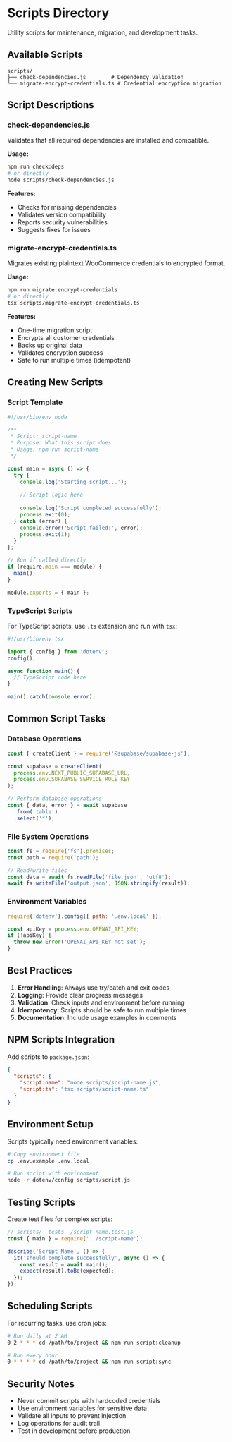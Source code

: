 # Scripts Directory

Utility scripts for maintenance, migration, and development tasks.

## Available Scripts

```
scripts/
├── check-dependencies.js        # Dependency validation
└── migrate-encrypt-credentials.ts # Credential encryption migration
```

## Script Descriptions

### check-dependencies.js
Validates that all required dependencies are installed and compatible.

**Usage:**
```bash
npm run check:deps
# or directly
node scripts/check-dependencies.js
```

**Features:**
- Checks for missing dependencies
- Validates version compatibility
- Reports security vulnerabilities
- Suggests fixes for issues

### migrate-encrypt-credentials.ts
Migrates existing plaintext WooCommerce credentials to encrypted format.

**Usage:**
```bash
npm run migrate:encrypt-credentials
# or directly
tsx scripts/migrate-encrypt-credentials.ts
```

**Features:**
- One-time migration script
- Encrypts all customer credentials
- Backs up original data
- Validates encryption success
- Safe to run multiple times (idempotent)

## Creating New Scripts

### Script Template
```javascript
#!/usr/bin/env node

/**
 * Script: script-name
 * Purpose: What this script does
 * Usage: npm run script-name
 */

const main = async () => {
  try {
    console.log('Starting script...');
    
    // Script logic here
    
    console.log('Script completed successfully');
    process.exit(0);
  } catch (error) {
    console.error('Script failed:', error);
    process.exit(1);
  }
};

// Run if called directly
if (require.main === module) {
  main();
}

module.exports = { main };
```

### TypeScript Scripts
For TypeScript scripts, use `.ts` extension and run with `tsx`:

```typescript
#!/usr/bin/env tsx

import { config } from 'dotenv';
config();

async function main() {
  // TypeScript code here
}

main().catch(console.error);
```

## Common Script Tasks

### Database Operations
```javascript
const { createClient } = require('@supabase/supabase-js');

const supabase = createClient(
  process.env.NEXT_PUBLIC_SUPABASE_URL,
  process.env.SUPABASE_SERVICE_ROLE_KEY
);

// Perform database operations
const { data, error } = await supabase
  .from('table')
  .select('*');
```

### File System Operations
```javascript
const fs = require('fs').promises;
const path = require('path');

// Read/write files
const data = await fs.readFile('file.json', 'utf8');
await fs.writeFile('output.json', JSON.stringify(result));
```

### Environment Variables
```javascript
require('dotenv').config({ path: '.env.local' });

const apiKey = process.env.OPENAI_API_KEY;
if (!apiKey) {
  throw new Error('OPENAI_API_KEY not set');
}
```

## Best Practices

1. **Error Handling**: Always use try/catch and exit codes
2. **Logging**: Provide clear progress messages
3. **Validation**: Check inputs and environment before running
4. **Idempotency**: Scripts should be safe to run multiple times
5. **Documentation**: Include usage examples in comments

## NPM Scripts Integration

Add scripts to `package.json`:

```json
{
  "scripts": {
    "script:name": "node scripts/script-name.js",
    "script:ts": "tsx scripts/script-name.ts"
  }
}
```

## Environment Setup

Scripts typically need environment variables:

```bash
# Copy environment file
cp .env.example .env.local

# Run script with environment
node -r dotenv/config scripts/script.js
```

## Testing Scripts

Create test files for complex scripts:

```javascript
// scripts/__tests__/script-name.test.js
const { main } = require('../script-name');

describe('Script Name', () => {
  it('should complete successfully', async () => {
    const result = await main();
    expect(result).toBe(expected);
  });
});
```

## Scheduling Scripts

For recurring tasks, use cron jobs:

```bash
# Run daily at 2 AM
0 2 * * * cd /path/to/project && npm run script:cleanup

# Run every hour
0 * * * * cd /path/to/project && npm run script:sync
```

## Security Notes

- Never commit scripts with hardcoded credentials
- Use environment variables for sensitive data
- Validate all inputs to prevent injection
- Log operations for audit trail
- Test in development before production